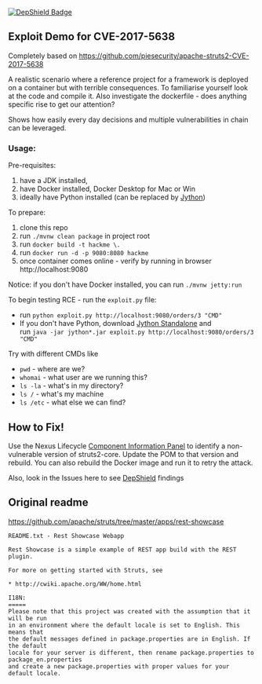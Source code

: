 [![DepShield Badge](https://depshield.sonatype.org/badges/sonatype-nexus-community/struts2-rce/depshield.svg)](https://depshield.github.io)

## Exploit Demo for CVE-2017-5638

Completely based on https://github.com/piesecurity/apache-struts2-CVE-2017-5638

A realistic scenario where a reference project for a framework is deployed on a container but with terrible consequences. To familiarise yourself look at the code and compile it. Also investigate the dockerfile - does anything specific rise to get our attention?

Shows how easily every day decisions and multiple vulnerabilities in chain can be leveraged.

### Usage:
Pre-requisites:
1. have a JDK installed,
1. have Docker installed, Docker Desktop for Mac or Win
1. ideally have Python installed (can be replaced by [Jython](https://www.jython.org/))

To prepare:
1. clone this repo
1. run `./mvnw clean package` in project root
1. run `docker build -t hackme \.`
1. run `docker run -d -p 9080:8080 hackme`
1. once container comes online - verify by running in browser http://localhost:9080

Notice: if you don't have Docker installed, you can run `./mvnw jetty:run`

To begin testing RCE - run the `exploit.py` file:
* run `python exploit.py http://localhost:9080/orders/3 "CMD"`
* If you don't have Python, download [Jython Standalone](https://www.jython.org/downloads.html) and\
  run `java -jar jython*.jar exploit.py http://localhost:9080/orders/3 "CMD"`

Try with different CMDs like
* `pwd` - where are we?
* `whomai` - what user are we running this?
* `ls -la` - what's in my directory?
* `ls /` - what's my machine
* `ls /etc` - what else we can find?

## How to Fix!
Use the Nexus Lifecycle [Component Information Panel](https://help.sonatype.com/iqserver/reporting/application-composition-report/resolving-security-issues) to identify a non-vulnerable version of struts2-core. 
Update the POM to that version and rebuild. You can also rebuild the Docker image and run it to retry the attack.

Also, look in the Issues here to see [DepShield](https://www.sonatype.com/depshield) findings


## Original readme

https://github.com/apache/struts/tree/master/apps/rest-showcase

```
README.txt - Rest Showcase Webapp

Rest Showcase is a simple example of REST app build with the REST plugin.

For more on getting started with Struts, see 

* http://cwiki.apache.org/WW/home.html

I18N:
=====
Please note that this project was created with the assumption that it will be run
in an environment where the default locale is set to English. This means that
the default messages defined in package.properties are in English. If the default
locale for your server is different, then rename package.properties to package_en.properties
and create a new package.properties with proper values for your default locale.
```
